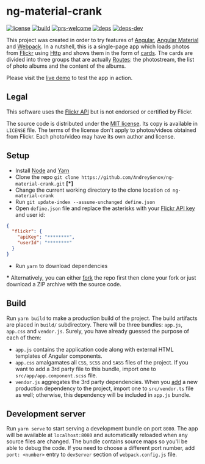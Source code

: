 [license]: https://img.shields.io/badge/license-MIT-blue.svg
[license-url]: https://github.com/AndreySenov/ng-material-crank/blob/master/LICENSE

[build]: https://travis-ci.org/AndreySenov/ng-material-crank.svg?branch=master
[build-url]: https://travis-ci.org/AndreySenov/ng-material-crank

[prs-welcome]: https://img.shields.io/badge/PRs-welcome-brightgreen.svg
[prs-welcome-url]: https://github.com/AndreySenov/ng-material-crank/pulls

[deps]: https://david-dm.org/AndreySenov/ng-material-crank/status.svg
[deps-url]: https://david-dm.org/AndreySenov/ng-material-crank

[deps-dev]: https://david-dm.org/AndreySenov/ng-material-crank/dev-status.svg
[deps-dev-url]: https://david-dm.org/AndreySenov/ng-material-crank?type=dev

# ng-material-crank
[![license][license]][license-url]
[![build][build]][build-url]
[![prs-welcome][prs-welcome]][prs-welcome-url]
[![deps][deps]][deps-url]
[![deps-dev][deps-dev]][deps-dev-url]

This project was created in order to try features of [Angular](https://angular.io), [Angular Material](https://material.angular.io) and [Webpack](https://webpack.js.org/). In a nutshell, this is a single-page app which loads photos from [Flickr](https://www.flickr.com/) using [Http](https://angular.io/docs/ts/latest/api/http/index/Http-class.html) and shows them in the form of [cards](https://material.angular.io/components/component/card). The cards are divided into three groups that are actually [Routes](https://angular.io/docs/ts/latest/api/router/index/Routes-type-alias.html): the photostream, the list of photo albums and the content of the albums.

Please visit the [live demo](https://ng-material-crank.firebaseapp.com) to test the app in action.

## Legal
This software uses the [Flickr API](https://www.flickr.com/services/api/) but is not endorsed or certified by Flickr.

The source code is distributed under the [MIT license](https://opensource.org/licenses/MIT). Its copy is available in `LICENSE` file. The terms of the license don't apply to photos/videos obtained from Flickr. Each photo/video may have its own author and license.

## Setup

* Install [Node](https://nodejs.org) and [Yarn](https://yarnpkg.com)
* Clone the repo `git clone https://github.com/AndreySenov/ng-material-crank.git` **[\*]**
* Change the current working directory to the clone location `cd ng-material-crank`
* Run `git update-index --assume-unchanged define.json`
* Open `define.json` file and replace the asterisks with your [Flickr API key](https://www.flickr.com/services/api/misc.api_keys.html) and user id:

```json
{
  "flickr": {
    "apiKey": "********",
    "userId": "********"
  }
}
```
* Run `yarn` to download dependencies

**\*** Alternatively, you can either  [fork](https://help.github.com/articles/fork-a-repo) the repo first then clone your fork or just download a ZIP archive with the source code.

## Build

Run `yarn build` to make a production build of the project. The build artifacts are placed in `build/` subdirectory. There will be three bundles: `app.js`, `app.css` and `vendor.js`. Surely, you have already guessed the purpose of each of them:

* `app.js` contains the application code along with external HTML templates of Angular components.
* `app.css` amalgamates all `CSS`, `SCSS` and `SASS` files of the project. If you want to add a 3rd party file to this bundle, import one to `src/app/app.component.scss` file.
* `vendor.js` aggregates the 3rd party dependencies. When you [add](https://yarnpkg.com/lang/en/docs/cli/add/) a new production dependency to the project, import one to `src/vendor.ts` file as well; otherwise, this dependency will be included in `app.js` bundle.

## Development server

Run `yarn serve` to start serving a development bundle on port `8080`. The app will be available at `localhost:8080` and automatically reloaded when any source files are changed. The bundle contains source maps so you'll be able to debug the code. If you need to choose a different port number, add `port: <number>` entry to `devServer` section of `webpack.config.js` file.
